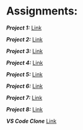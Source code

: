 # Assignments:

***Project 1:***
[Link](./FSJS-2.0-Project-01/)

***Project 2:***
[Link](./FSJS-2.0-Project-02/)

***Project 3:***
[Link](./FSJS-2.0-Project-03/)

***Project 4:***
[Link](./FSJS-2.0-Project-04/)

***Project 5:***
[Link](./FSJS-2.0-Project-05/)

***Project 6:***
[Link](./FSJS-2.0-Project-06/)

***Project 7:***
[Link](./FSJS-2.0-Project-07-CreditCardLandingPage/)

***Project 8:***
[Link](./FSJS-2.0-Project-08-HostingSiteLandingPage/)

***VS Code Clone***
[Link](./VS-CodeClone-using-Tailwind/)